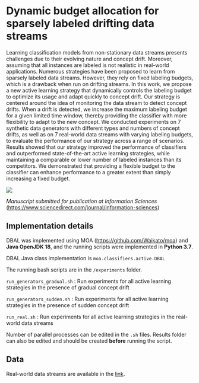 # Dynamic budget allocation for sparsely labeled drifting data streams

Learning classification models from non-stationary data streams presents challenges due to their evolving nature and concept drift. Moreover, assuming that all instances are labeled is not realistic in real-world applications. Numerous strategies have been proposed to learn from sparsely labeled data streams. However, they rely on fixed labeling budgets, which is a drawback when run on drifting streams. In this work, we propose a new active learning strategy that dynamically controls the labeling budget to optimize its usage and adapt quickly to concept drift. Our strategy is centered around the idea of monitoring the data stream to detect concept drifts. When a drift is detected, we increase the maximum labeling budget for a given limited time window, thereby providing the classifier with more flexibility to adapt to the new concept. We conducted experiments on 7 synthetic data generators with different types and numbers of concept drifts, as well as on 7 real-world data streams with varying labeling budgets, to evaluate the performance of our strategy across a range of scenarios. Results showed that our strategy improved the performance of classifiers and outperformed state-of-the-art active learning strategies, while maintaining a comparable or lower number of labeled instances than its competitors. We demonstrated that providing a flexible budget to the classifier can enhance performance to a greater extent than simply increasing a fixed budget.

![](figures/theoric_example.png)

*Manuscript submitted for publication at Information Sciences* (https://www.sciencedirect.com/journal/information-sciences)

## Implementation details

DBAL was implemented using MOA (https://github.com/Waikato/moa) and **Java OpenJDK 18**, and the running scripts were implemented in **Python 3.7**. 

DBAL Java class implementation is `moa.classifiers.active.DBAL`

The running bash scripts are in the `/experiments` folder. 

`run_generators_gradual.sh` :  Run experiments for all active learning strategies in the presence of gradual concept drift

`run_generators_sudden.sh` :  Run experiments for all active learning strategies in the presence of sudden concept drift

`run_real.sh` :  Run experiments for all active learning strategies in the real-world data streams


Number of parallel processes can be edited in the `.sh` files. Results folder can also be edited and should be created **before** running the script.

## Data

Real-world data streams are available in the [link](https://drive.google.com/drive/folders/1LBi37mzEl_HS3JixbH-PoLndCaTy5_WR?usp=sharing).
